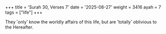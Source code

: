 +++
title = 'Surah 30, Verses 7'
date = '2025-08-27'
weight = 3416
ayah = 7
tags = ["life"]
+++

They ˹only˺ know the worldly affairs of this life, but are ˹totally˺ oblivious to the Hereafter.